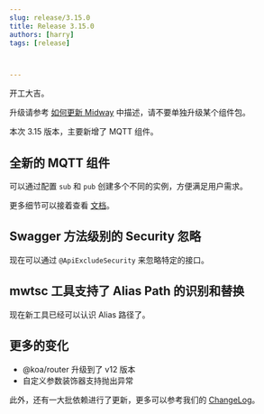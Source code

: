 ```yaml
---
slug: release/3.15.0
title: Release 3.15.0
authors: [harry]
tags: [release]



---
```


开工大吉。

升级请参考  [如何更新 Midway](/docs/how_to_update_midway) 中描述，请不要单独升级某个组件包。

本次 3.15 版本，主要新增了 MQTT 组件。



## 全新的 MQTT 组件

可以通过配置 `sub` 和 `pub` 创建多个不同的实例，方便满足用户需求。

更多细节可以接着查看 [文档](/docs/extensions/caching)。



## Swagger 方法级别的 Security 忽略

现在可以通过 `@ApiExcludeSecurity` 来忽略特定的接口。



## mwtsc 工具支持了 Alias Path 的识别和替换

现在新工具已经可以认识 Alias 路径了。



## 更多的变化

* @koa/router 升级到了 v12 版本
* 自定义参数装饰器支持抛出异常

此外，还有一大批依赖进行了更新，更多可以参考我们的 [ChangeLog](https://midwayjs.org/changelog/v3.14.0)。